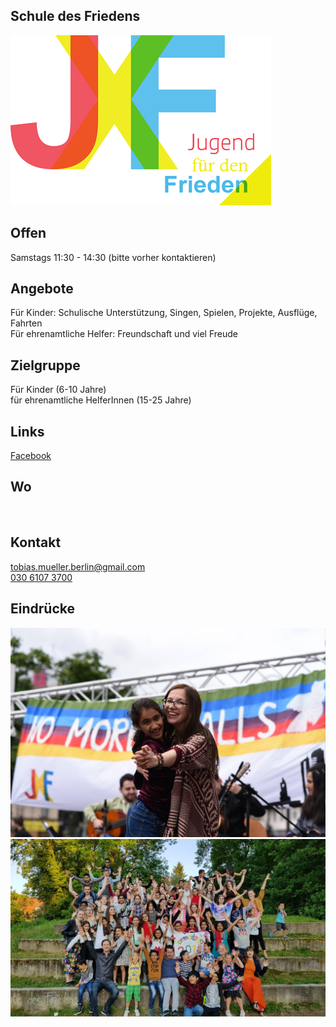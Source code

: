 ## Schule des Friedens
<img id="topmedia" src="/Begegnungen/Images/SchuleFrieden/logo.png" />

## Offen
Samstags 11:30 - 14:30 (bitte vorher kontaktieren)

## Angebote
Für Kinder: Schulische Unterstützung, Singen, Spielen, Projekte, Ausflüge, Fahrten <br>
Für ehrenamtliche Helfer: Freundschaft und viel Freude

## Zielgruppe
Für Kinder (6-10 Jahre) <br>
für ehrenamtliche HelferInnen (15-25 Jahre)

## Links
<a class="external_link" href="https://de-de.facebook.com/JugendFuerDenFrieden/">Facebook</a><br>

## Wo
<div id="gmap"></div>
<script>window.onload = showMap('Hausvaterweg 21, 13057 Berlin', 0, 'gmap_mini')</script><br>

## Kontakt
[tobias.mueller.berlin@gmail.com](tobias.mueller.berlin@gmail.com)<br>
<a href="tel:+493061073700 ">030 6107 3700</a>

## Eindrücke
<div class="mediacontainer">
  <img src="Images/SchuleFrieden/1.jpg " />
  <img src="Images/SchuleFrieden/2.jpg " />
</div>
